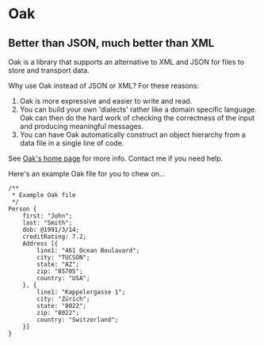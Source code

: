 # Oak
## Better than JSON, much better than XML

Oak is a library that supports an alternative to XML and JSON for files to store and transport data.

Why use Oak instead of JSON or XML? For these reasons:

1. Oak is more expressive and easier to write and read.
2. You can build your own 'dialects' rather like a domain specific language. Oak can then do the hard work of checking the correctness of the input and producing meaningful messages.
3. You can have Oak automatically construct an object hierarchy from a data file in a single line of code.

See [Oak's home page](http://www.inexas.org/display/inexas/Products+-+Oak) for more info. Contact me if you need help.

Here's an example Oak file for you to chew on...

```
/**
 * Example Oak file
 */
Person {
	first: "John";
	last: "Smith";
	dob: @1991/3/14;
	creditRating: 7.2;
	Address [{
		line1: "461 Ocean Boulavard";
		city: "TUCSON";
		state: "AZ";
		zip: "85705";
		country: "USA";
	}, {
		line1: "Kappelergasse 1";
		city: "Zürich";
		state: "8022";
		zip: "8022";
		country: "Switzerland";
	}]
}
```
